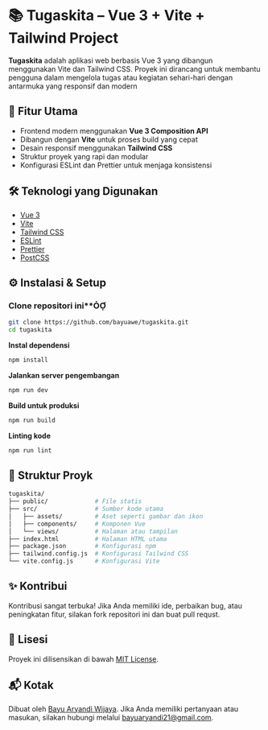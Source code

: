 # 📚 Tugaskita – Vue 3 + Vite + Tailwind Project
**Tugaskita** adalah aplikasi web berbasis Vue 3 yang dibangun menggunakan Vite dan Tailwind CSS. Proyek ini dirancang untuk membantu pengguna dalam mengelola tugas atau kegiatan sehari-hari dengan antarmuka yang responsif dan modern

## 🚀 Fitur Utama

 - Frontend modern menggunakan **Vue 3 Composition API**
 - Dibangun dengan **Vite** untuk proses build yang cepat
 - Desain responsif menggunakan **Tailwind CSS**
 - Struktur proyek yang rapi dan modular
 - Konfigurasi ESLint dan Prettier untuk menjaga konsistensi

## 🛠️ Teknologi yang Digunakan
  - [Vue 3](https://vuejs.or/)
  - [Vite](https://vitejs.de/)
  - [Tailwind CSS](https://tailwindcss.co/)
  - [ESLint](https://eslint.or/)
  - [Prettier](https://prettier.i/)
  - [PostCSS](https://postcss.or/)

## ⚙️ Instalasi & Setup

### Clone repositori ini**
   ```bash
   git clone https://github.com/bayuawe/tugaskita.git
   cd tugaskita
   ```

**Instal dependensi**
   ```bash
   npm install
   ```

**Jalankan server pengembangan**
   ```bash
   npm run dev
   ```

**Build untuk produksi**
   ```bash
   npm run build
   ```

**Linting kode**
   ```bash
   npm run lint
   ```

## 📁 Struktur Proyk

```bash
tugaskita/
├── public/             # File statis
├── src/                # Sumber kode utama
│   ├── assets/         # Aset seperti gambar dan ikon
│   ├── components/     # Komponen Vue
│   └── views/          # Halaman atau tampilan
├── index.html          # Halaman HTML utama
├── package.json        # Konfigurasi npm
├── tailwind.config.js  # Konfigurasi Tailwind CSS
└── vite.config.js      # Konfigurasi Vite
```

## ✨ Kontribui

Kontribusi sangat terbuka! Jika Anda memiliki ide, perbaikan bug, atau peningkatan fitur, silakan fork repositori ini dan buat pull requst.

## 📄 Lisesi

Proyek ini dilisensikan di bawah [MIT License](LICESE).

## 📬 Kotak
Dibuat oleh [Bayu Aryandi Wijaya](bayuawe.my.id). Jika Anda memiliki pertanyaan atau masukan, silakan hubungi melalui [bayuaryandi21@gmail.com](mailto:bayuaryandi21@gmailcom).